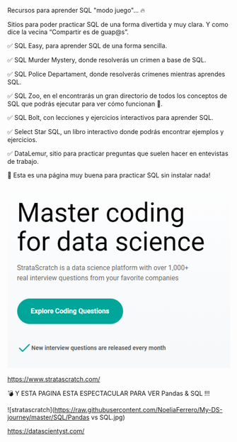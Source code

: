 Recursos para aprender SQL "modo juego"... 🔥

Sitios para poder practicar SQL de una forma divertida y muy clara. Y como dice la vecina  “Compartir es de guap@s”.

✅ SQL Easy, para aprender SQL de una forma sencilla.

✅ SQL Murder Mystery, donde resolverás un crimen a base de SQL.

✅ SQL Police Departament, donde resolverás crímenes mientras aprendes SQL.

✅ SQL Zoo, en el encontrarás un gran directorio de todos los conceptos de SQL que podrás ejecutar para ver cómo funcionan 👀.

✅ SQL Bolt, con lecciones y ejercicios interactivos para aprender SQL.

✅ Select Star SQL, un libro interactivo donde podrás encontrar ejemplos y ejercicios.

✅ DataLemur, sitio para practicar preguntas que suelen hacer en entevistas de trabajo. 


👀 Esta es una página muy buena para practicar SQL sin instalar nada! 

![stratascratch](https://raw.githubusercontent.com/NoeliaFerrero/My-DS-journey/master/SQL/stratascratch.png)


https://www.stratascratch.com/


:bomb: Y ESTA PAGINA ESTA ESPECTACULAR PARA VER Pandas & SQL !!!

![stratascratch](https://raw.githubusercontent.com/NoeliaFerrero/My-DS-journey/master/SQL/Pandas vs SQL.jpg)

https://datascientyst.com/
